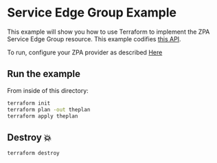 # Service Edge Group Example

This example will show you how to use Terraform to implement the ZPA Service Edge Group resource.
This example codifies [this API](https://help.zscaler.com/zpa/api-reference#/service-edge-group-controller).

To run, configure your ZPA provider as described [Here](https://github.com/zscaler/terraform-provider-zpa/blob/master/docs/index.md)

## Run the example

From inside of this directory:

```bash
terraform init
terraform plan -out theplan
terraform apply theplan
```

## Destroy 💥

```bash
terraform destroy
```
